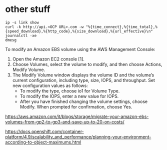 # other stuff

```
ip -s link show
curl -k http://api.<OCP URL>.com -w "%{time_connect},%{time_total},%{speed_download},%{http_code},%{size_download},%{url_effective}\n"
journalctl -xe
dmesg
```




To modify an Amazon EBS volume using the AWS Management Console:
1. Open the Amazon EC2 console [1].
2. Choose Volumes, select the volume to modify, and then choose Actions, Modify Volume.
3. The Modify Volume window displays the volume ID and the volume’s current configuration, including type, size, IOPS, and throughput. Set new configuration values as follows:
   - To modify the type, choose io1 for Volume Type.
   - To modify the IOPS, enter a new value for IOPS.
   - After you have finished changing the volume settings, choose Modify. When prompted for confirmation, choose Yes.


https://aws.amazon.com/it/blogs/storage/migrate-your-amazon-ebs-volumes-from-gp2-to-gp3-and-save-up-to-20-on-costs/



https://docs.openshift.com/container-platform/4.9/scalability_and_performance/planning-your-environment-according-to-object-maximums.html